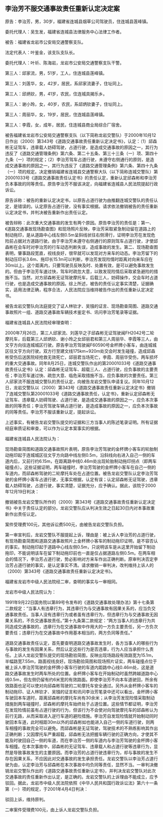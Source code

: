 ## 李治芳不服交通事故责任重新认定决定案

原告：李治芳，男，30岁，福建省连城县烟草公司驾驶员，住连城县莲峰镇。

委托代理人：吴生发，福建省连城县法律服务中心法律工作者。

被告：福建省龙岩市公安局交通警察支队。

法定代表人：叶鉴金，该支队支队长。

委托代理人：叶圻、陈海岩，龙岩市公安局交通警察支队干警。

第三人：邱家流，男，51岁，工人，住连城县莲峰镇。

第三人：刘莲华，女，42岁，居民，系邱家流妻子，住址同上。

第三人：邱炳钦，男，41岁，农民，住连城具揭乐乡。

第三人：谢小玲，女，40岁，农民，系邱炳钦妻子，住址同上。

第三人：周丽华，女，19岁，居民，住连城县莲峰镇。

第三人：李霞，女，成年，居民，住连城县商业局综合厂宿舍。

被告福建省龙岩市公安局交通警察支队（以下简称龙岩交警队）于2000年10月12日作出（2000）第343号《道路交通事故责任重新认定决定书》，认定：（1）邱森彬无证驾车，违章载人妨碍驾驶，占道行驶，是造成交通事故的原因之一，其行为违反了《道路交通管理条例》第六条、第二十五条、第三十三条（一）项、第四十九条（一）项的规定；（2）李治芳驾车占道行驶，未遵守右侧通行的原则，是造成交通事故的原因之一，其行为违反了《道路交通管理条例》第六条、第四十九条（一）项的规定。决定撤销福建省连城县交通警察大队（以下简称连城交警队）第20001033号《道路交通事故责任认定书》的责任认定，重新认定邱森彬和李治芳负本事故的同等责任。原告李治芳不服该决定，向福建省连城县人民法院提起行政诉讼。

原告诉称：被告的重新认定决定书，以原告占道行驶为由推翻连城交警队的责任认定，是错误的。认定原告占道行驶，没有事实根据。请求依法撤销被告的责任重新认定决定书，并判决被告重新作出责任认定。

被告辩称：此次重大交通事故的发生有两个原因。原告李治芳的责任是：第一、《道路交通事故现场勘查图》和现场照片反映，李治芳采取紧急制动留在道路上的制动拖印，是从道路中心线左侧0.5m呈斜线状往右侧滑行，证明李治芳在发现危险前占据对方道路行驶。由于李治芳未遵守右侧通行的原则驾车占道行驶，才使邱森彬在会车时对李治芳的行车动态判断失误，造成事故的发生。第二、现场勘查图表明，肇事路段宽直，视线良好，很早就可以发现对方来车的动态。李治芳留下的制动压印长3.6m、拖印长15.1m可以判断，李治芳发现险情时距离对向来车应在30m以上。这个距离内，只要驾驶员反映及时、处置有效，是可以避免事故发生的。但由于李治芳车速过快，驾车时疏忽大意，以致发现险情后采取紧急避险的措施不当。当然，对方邱森彬无证驾驶摩托车，后载三人，妨碍操作，交会车时占道行驶，也是造成交通事故的原因。综上所述，被告的责任认定事实清楚，证据确实，适用法律正确，程序合法，人民法院应当维持被告作出的责任重新认定决定书。

被告龙岩交警队向法庭提交了证人林钦才、吴镪的证言、现场勘查简图、道路交通事故照片一组、道路交通事故车辆技术鉴定书、讯问李治芳笔录等证据。

福建省连城县人民法院经审理查明：

2000年7月26日，第三人邱家流、刘莲华之子邱森彬无证驾驶闽FH2042号二轮摩托车，后载第三人邱炳钦、谢小玲之女邱丽君和第三人周丽华、李霞等三人，由文亨方向往连城城区行驶。原告李治芳驾驶闽F60590号金杯牌小客车，由连城城区往文亨方向行驶。双方行至建文线175km+920m处交会时发生碰撞，造成邱森彬受伤后送医院经抢救无效死亡，邱丽君当场死亡，李霞、周丽华受伤，两车损坏的重大交通事故。同年8月25日，连城交警队作出的第20001033号《道路交通事故责任认定书》认定：邱森彬无证驾车、超载三人、占道行驶，应负事故的主要责任；李治芳车速过快、疏忽大意、临危采取措施不当，应负事故的次要责任。第三人邱家流不服连城交警队的责任认定，向被告龙岩交警队申请复议。同年10月12日，龙岩交警队以（2000）第343号《道路交通事故责任重新认定决定书》撤销了连城交警队第20001033号《道路交通事故责任，认定书》，重新认定邱森彬无证驾车、违章载人妨碍驾驶、占道行驶，是造成交通事故的原因之一，应负本次事故的同等责任；李治芳驾驶车辆占道行驶，是造成事故的原因之一，应负本次事故的同等责任。李治芳不服该重新认定，提起诉讼。

上述事实，有被告龙岩交警队提交的证据和三方当事人的陈述笔录证明。所有证据经庭审质证和审查，可以作为认定本案事实的根据。

福建省连城县人民法院认为：

现场勘查简图和道路交通事故照片表明，原告李治芳驾驶的金杯牌小客车的轮胎制动拖印起于连城城区往文亨方向路中线左侧0.5m，沿斜线向右进入自己一侧的车道内后，又前行约6.15m，在距离路中线0.46m处出现轮胎制动拖印拐点（即两车碰撞点）。这些证据证明，两车碰撞时，李治芳驾驶的金杯牌小客车在自己一侧的车道内，而邱森彬驾驶的二轮摩托车处在占道位置。被告龙岩交警队认定李治芳驾驶的金杯牌小客车占道行驶，无事实根据，认定有误；认定邱森彬无证驾驶，违章载人妨碍驾驶，占道行驶，事实清楚，证据充分，应予确认。据此，该院于2000年12月19日判决：

撤销被告龙岩交警队所作的（2000）第343号《道路交通事故责任重新认定决定书》中关于责任认定的部分。龙岩交警队应从判决生效之日起30日内对本事故重新作出责任认定。

案件受理费100元，其他诉讼费500元，由被告龙岩交警队负担。

第一审宣判后，龙岩交警队不服提起上诉，理由是：被上诉人李治芳的占道行驶，有现场勘查简图和道路交通事故照片上金杯牌小客车的制动拖印证明，是不容否认的事实。制动拖印起于道路中心线左侧0.5m，只说明该车是从这里开始留下制动拖印，不能说明该车在留下制动拖印前也一直是仅占据道路左侧0.5m。在两车相会的情况下，李治芳占道行驶，势必影响对方来车作出正确判断。原审判决否定李治芳占道行驶的事实，是认定事实不清。请求撤销一审判决，改判维持上诉人的（2000）第343号《道路交通事故责任重新认定决定书》。

福建省龙岩市中级人民法院经二审，查明的事实与一审相同。

龙岩市中级人民法院认为：

1991年9月22日国务院以第89号令发布的《道路交通事故处理办法》第十七条第二款规定：“当事人有违章行为，其违章行为与交通事故有因果关系的，应当负交通事故责任。当事人没有违章行为或者虽有违章行为，但违章行为与交通事故无因果关系的，不负交通事故责任。”第十九条第二款规定：“两方当事人的违章行为共同造成交通事故的，违章行为在交通事故中作用大的一方负主要责任，另一方负次要责任；违章行为在交通事故中作用基本相当的，两方负同等责任。”

道路交通事故责任认定，首先要查明道路交通事故发生时，各方当事人的哪些行为与事故的发生有因果关系，然后认定这些行为是否违章，行为人应当承担什么责任。上诉人龙岩交警队提交的现场勘验简图，反映出现场路段有效路宽为15.1m，半幅路宽7.55m，路面视线良好。现场勘验简图和现场照片证实，两车碰撞点位于被上诉人李治芳驾驶的金杯牌小客车行驶的车道内距路中心线0.46m处，这是道路交通事故发生时两车所处的位置。金杯牌小客车在开始制动时虽然跨越道路中心线0.5m，但左侧仍留有约6米宽的有效路面。即使李治芳不向本车道驶回，所余有效路面也足可以使对向邱森彬驾驶的二轮摩托车安全通过。另外从金杯牌小客车的制动拖印、证人林钦才、吴镪的证言和讯问李治芳笔录中还可以看出，金杯牌小客车驶回本车道时，距离邱森彬的摩托车尚有30余米；从李治芳发现险情采取制动措施到两车碰撞时，邱森彬的摩托车始终处于占道位置。这些情节都证明，李治芳在发现险情前虽有占道行驶的行为，但该行为不会使对向驾驶摩托车的邱森彬认为前行无路，从而采取进入逆行车道的避险措施。李治芳自发现险情就开始制动同时驶回本车道，此时相距30m以外的邱森彬如也能进入自己一侧的车道行驶，则两车相撞的事故完全可以避免。而邱森彬是无证驾驶，驾驶技术的不熟练影响其作出正确判断；又因摩托车严重超载，邱森彬无法把握车辆行驶的正确方向，才使其不能及时驶回自己一侧的车道，而在李治芳一侧的车道内与李治芳驾驶的金杯牌小客车相撞。在本次事故中，邱森彬的无证驾车、违章载人和占道行驶等违章行为，显然是导致事故发生的主要原因。而李治芳的占道行驶违章行为，却与事故的发生不存在因果关系，不应因此对交通事故的发生承担责任。龙岩交警队以李治芳占道行驶为由，认定李治芳与邱森彬在本次事故中均负同等责任，显然不当。一审判决撤销龙岩交警队作出的《道路交通事故责任重新认定书》，并判决龙岩交警队对此次交通事故的责任重新作出认定，是正确的。龙岩交警队的上诉理由不能成立，应予驳回。据此，龙岩市中级人民法院依照《中华人民共和国行政诉讼法》第六十一条第（一）项的规定，于2001年4月4日判决：

驳回上诉，维持原判。

二审案件受理费100元，由上诉人龙岩交警队负担。

